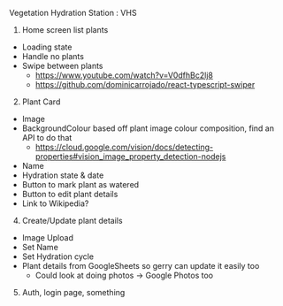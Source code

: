 Vegetation Hydration Station : VHS

1. Home screen list plants

- Loading state
- Handle no plants
- Swipe between plants
  - https://www.youtube.com/watch?v=V0dfhBc2lj8
  - https://github.com/dominicarrojado/react-typescript-swiper

2. Plant Card

- Image
- BackgroundColour based off plant image colour composition, find an API to do that
  - https://cloud.google.com/vision/docs/detecting-properties#vision_image_property_detection-nodejs
- Name
- Hydration state & date
- Button to mark plant as watered
- Button to edit plant details
- Link to Wikipedia?

4. Create/Update plant details

- Image Upload
- Set Name
- Set Hydration cycle
- Plant details from GoogleSheets so gerry can update it easily too
  - Could look at doing photos -> Google Photos too

5. Auth, login page, something
